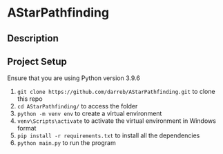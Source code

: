 # AStarPathfinding
## Description
## Project Setup
Ensure that you are using Python version 3.9.6
1. `git clone https://github.com/darreb/AStarPathfinding.git` to clone this repo
2. `cd AStarPathfinding/` to access the folder
3. `python -m venv env` to create a virtual environment
4. `venv\Scripts\activate` to activate the virtual environment in Windows format
6. `pip install -r requirements.txt` to install all the dependencies
7. `python main.py` to run the program
